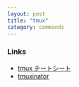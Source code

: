```yaml
---
layout: post
title: "tmux"
category: commands
---
```


### Links

- [tmux チートシート](https://qiita.com/nmrmsys/items/03f97f5eabec18a3a18b)
- [tmuxinator](https://github.com/tmuxinator/tmuxinator)
